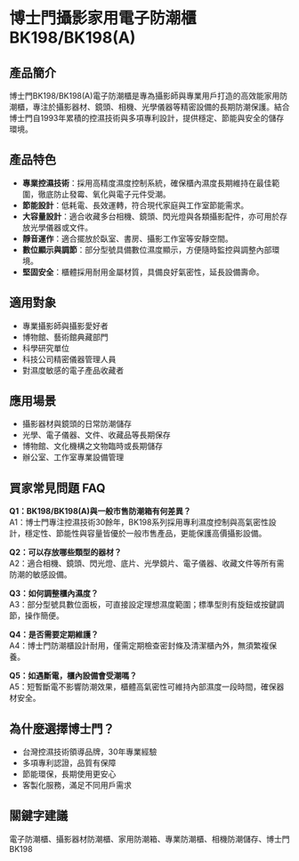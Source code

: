 # 博士門攝影家用電子防潮櫃 BK198/BK198(A)

## 產品簡介
博士門BK198/BK198(A)電子防潮櫃是專為攝影師與專業用戶打造的高效能家用防潮櫃，專注於攝影器材、鏡頭、相機、光學儀器等精密設備的長期防潮保護。結合博士門自1993年累積的控濕技術與多項專利設計，提供穩定、節能與安全的儲存環境。

## 產品特色

- **專業控濕技術**：採用高精度濕度控制系統，確保櫃內濕度長期維持在最佳範圍，徹底防止發霉、氧化與電子元件受潮。
- **節能設計**：低耗電、長效運轉，符合現代家庭與工作室節能需求。
- **大容量設計**：適合收藏多台相機、鏡頭、閃光燈與各類攝影配件，亦可用於存放光學儀器或文件。
- **靜音運作**：適合擺放於臥室、書房、攝影工作室等安靜空間。
- **數位顯示與調節**：部分型號具備數位濕度顯示，方便隨時監控與調整內部環境。
- **堅固安全**：櫃體採用耐用金屬材質，具備良好氣密性，延長設備壽命。

## 適用對象

- 專業攝影師與攝影愛好者
- 博物館、藝術館典藏部門
- 科學研究單位
- 科技公司精密儀器管理人員
- 對濕度敏感的電子產品收藏者

## 應用場景

- 攝影器材與鏡頭的日常防潮儲存
- 光學、電子儀器、文件、收藏品等長期保存
- 博物館、文化機構之文物臨時或長期儲存
- 辦公室、工作室專業設備管理

## 買家常見問題 FAQ

**Q1：BK198/BK198(A)與一般市售防潮箱有何差異？**  
A1：博士門專注控濕技術30餘年，BK198系列採用專利濕度控制與高氣密性設計，穩定性、節能性與容量皆優於一般市售產品，更能保護高價攝影設備。

**Q2：可以存放哪些類型的器材？**  
A2：適合相機、鏡頭、閃光燈、底片、光學鏡片、電子儀器、收藏文件等所有需防潮的敏感設備。

**Q3：如何調整櫃內濕度？**  
A3：部分型號具數位面板，可直接設定理想濕度範圍；標準型則有旋鈕或按鍵調節，操作簡便。

**Q4：是否需要定期維護？**  
A4：博士門防潮櫃設計耐用，僅需定期檢查密封條及清潔櫃內外，無須繁複保養。

**Q5：如遇斷電，櫃內設備會受潮嗎？**  
A5：短暫斷電不影響防潮效果，櫃體高氣密性可維持內部濕度一段時間，確保器材安全。

## 為什麼選擇博士門？

- 台灣控濕技術領導品牌，30年專業經驗
- 多項專利認證，品質有保障
- 節能環保，長期使用更安心
- 客製化服務，滿足不同用戶需求

## 關鍵字建議  
電子防潮櫃、攝影器材防潮櫃、家用防潮箱、專業防潮櫃、相機防潮儲存、博士門BK198